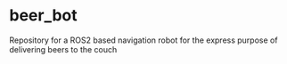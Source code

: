# beer_bot
Repository for a ROS2 based navigation robot for the express purpose of delivering beers to the couch
